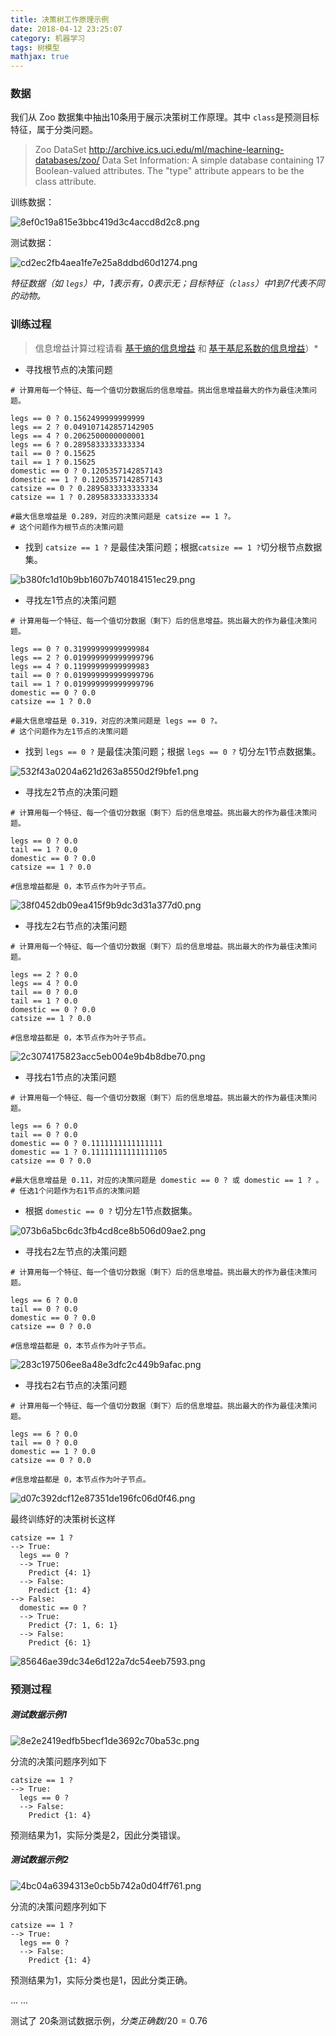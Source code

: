 ```yaml
---
title: 决策树工作原理示例
date: 2018-04-12 23:25:07
category: 机器学习
tags: 树模型
mathjax: true
---
```


### 数据

我们从 Zoo 数据集中抽出10条用于展示决策树工作原理。其中 `class`是预测目标特征，属于分类问题。

> Zoo DataSet http://archive.ics.uci.edu/ml/machine-learning-databases/zoo/
> Data Set Information: A simple database containing 17 Boolean-valued attributes. The "type" attribute appears to be the class attribute.

训练数据：

![8ef0c19a815e3bbc419d3c4accd8d2c8.png](/images/dc297d45db6e4832a617654be26defce.png)

测试数据：

![cd2ec2fb4aea1fe7e25a8ddbd60d1274.png](/images/173e521777ac454a941dd303d8b33c14.png)

*特征数据（如 `legs`）中，1表示有，0表示无；目标特征（`class`）中1到7代表不同的动物。*

### 训练过程

> 信息增益计算过程请看 [基于熵的信息增益](../undefined) 和 [基于基尼系数的信息增益](../undefined)）*

- 寻找根节点的决策问题

```
# 计算用每一个特征、每一个值切分数据后的信息增益。挑出信息增益最大的作为最佳决策问题。

legs == 0 ? 0.1562499999999999
legs == 2 ? 0.049107142857142905
legs == 4 ? 0.2062500000000001
legs == 6 ? 0.2895833333333334
tail == 0 ? 0.15625
tail == 1 ? 0.15625
domestic == 0 ? 0.1205357142857143
domestic == 1 ? 0.1205357142857143
catsize == 0 ? 0.2895833333333334
catsize == 1 ? 0.2895833333333334

#最大信息增益是 0.289，对应的决策问题是 catsize == 1 ?。
# 这个问题作为根节点的决策问题
```

- 找到 `catsize == 1 ?` 是最佳决策问题；根据`catsize == 1 ?`切分根节点数据集。

![b380fc1d10b9bb1607b740184151ec29.png](/images/1fc667ccc6cd49cdb33209ea36854672.png)


- 寻找左1节点的决策问题

```
# 计算用每一个特征、每一个值切分数据（剩下）后的信息增益。挑出最大的作为最佳决策问题。

legs == 0 ? 0.31999999999999984
legs == 2 ? 0.019999999999999796
legs == 4 ? 0.11999999999999983
tail == 0 ? 0.019999999999999796
tail == 1 ? 0.019999999999999796
domestic == 0 ? 0.0
catsize == 1 ? 0.0

#最大信息增益是 0.319，对应的决策问题是 legs == 0 ?。
# 这个问题作为左1节点的决策问题
```

- 找到 `legs == 0 ?` 是最佳决策问题；根据 `legs == 0 ?` 切分左1节点数据集。

![532f43a0204a621d263a8550d2f9bfe1.png](/images/6890d83054ad4dbd88c4baabe4b90749.png)

- 寻找左2节点的决策问题

```
# 计算用每一个特征、每一个值切分数据（剩下）后的信息增益。挑出最大的作为最佳决策问题。

legs == 0 ? 0.0
tail == 1 ? 0.0
domestic == 0 ? 0.0
catsize == 1 ? 0.0

#信息增益都是 0，本节点作为叶子节点。
```

![38f0452db09ea415f9b9dc3d31a377d0.png](/images/585ad37dd6044fa89836202613ba3e45.png)

- 寻找左2右节点的决策问题

```
# 计算用每一个特征、每一个值切分数据（剩下）后的信息增益。挑出最大的作为最佳决策问题。

legs == 2 ? 0.0
legs == 4 ? 0.0
tail == 0 ? 0.0
tail == 1 ? 0.0
domestic == 0 ? 0.0
catsize == 1 ? 0.0

#信息增益都是 0，本节点作为叶子节点。
```

![2c3074175823acc5eb004e9b4b8dbe70.png](/images/1691afbc5b8545ee86cfe6def22b3ceb.png)

- 寻找右1节点的决策问题

```
# 计算用每一个特征、每一个值切分数据（剩下）后的信息增益。挑出最大的作为最佳决策问题。

legs == 6 ? 0.0
tail == 0 ? 0.0
domestic == 0 ? 0.1111111111111111
domestic == 1 ? 0.11111111111111105
catsize == 0 ? 0.0

#最大信息增益是 0.11，对应的决策问题是 domestic == 0 ? 或 domestic == 1 ? 。
# 任选1个问题作为右1节点的决策问题
```

- 根据 `domestic == 0 ?` 切分左1节点数据集。

![073b6a5bc6dc3fb4cd8ce8b506d09ae2.png](/images/d65eb5a7051e42159792445a6f8c428e.png)

- 寻找右2左节点的决策问题

```
# 计算用每一个特征、每一个值切分数据（剩下）后的信息增益。挑出最大的作为最佳决策问题。

legs == 6 ? 0.0
tail == 0 ? 0.0
domestic == 0 ? 0.0
catsize == 0 ? 0.0

#信息增益都是 0，本节点作为叶子节点。
```

![283c197506ee8a48e3dfc2c449b9afac.png](/images/94bd57c33f7b4be78ed709c7fc9f49a6.png)

- 寻找右2右节点的决策问题

```
# 计算用每一个特征、每一个值切分数据（剩下）后的信息增益。挑出最大的作为最佳决策问题。

legs == 6 ? 0.0
tail == 0 ? 0.0
domestic == 1 ? 0.0
catsize == 0 ? 0.0

#信息增益都是 0，本节点作为叶子节点。
```

![d07c392dcf12e87351de196fc06d0f46.png](/images/dce9cb6e43564f4d9a531311d651da91.png)


最终训练好的决策树长这样

```
catsize == 1 ?
--> True:
  legs == 0 ?
  --> True:
    Predict {4: 1}
  --> False:
    Predict {1: 4}
--> False:
  domestic == 0 ?
  --> True:
    Predict {7: 1, 6: 1}
  --> False:
    Predict {6: 1}
```

![85646ae39dc34e6d122a7dc54eeb7593.png](/images/f0b135fc10b241b1aa2d6d47fc49d2ac.png)


### 预测过程

##### 测试数据示例1

![8e2e2419edfb5becf1de3692c70ba53c.png](/images/1fd1a69d2dd943b0a575ac0c658c45f9.png)

分流的决策问题序列如下

```
catsize == 1 ?
--> True:
  legs == 0 ?
  --> False:
    Predict {1: 4}

```

预测结果为1，实际分类是2，因此分类错误。


##### 测试数据示例2

![4bc04a6394313e0cb5b742a0d04ff761.png](/images/c2bd6bc81c50411fa9fd1138f71773c8.png)


分流的决策问题序列如下

```
catsize == 1 ?
--> True:
  legs == 0 ?
  --> False:
    Predict {1: 4}
```

预测结果为1，实际分类也是1，因此分类正确。

...
...

测试了 20条测试数据示例，$分类正确数/20=0.76$
